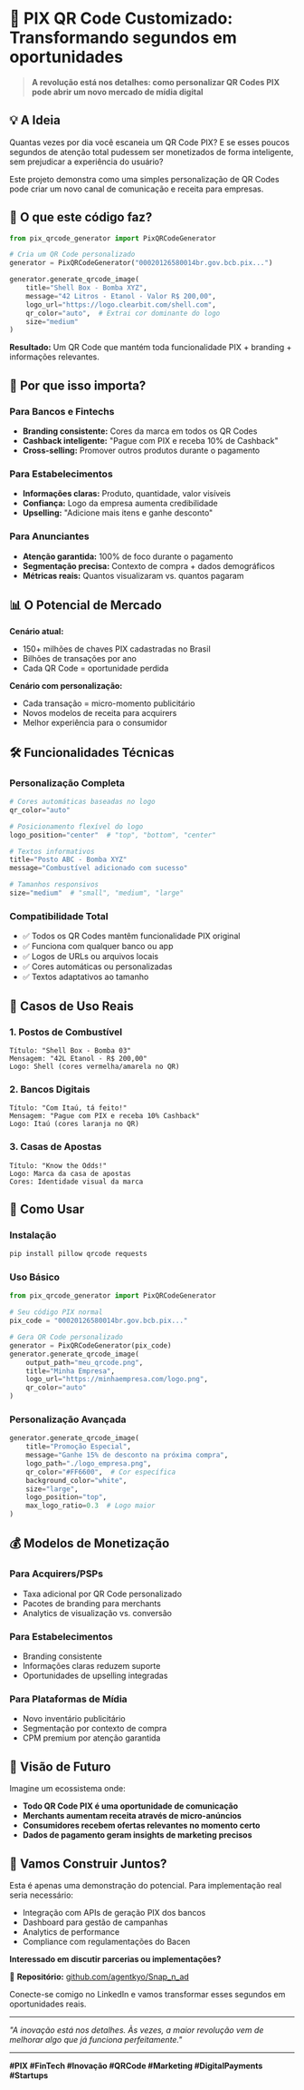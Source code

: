 # 🎯 PIX QR Code Customizado: Transformando segundos em oportunidades

> **A revolução está nos detalhes: como personalizar QR Codes PIX pode abrir um novo mercado de mídia digital**

## 💡 A Ideia

Quantas vezes por dia você escaneia um QR Code PIX? E se esses poucos segundos de atenção total pudessem ser monetizados de forma inteligente, sem prejudicar a experiência do usuário?

Este projeto demonstra como uma simples personalização de QR Codes pode criar um novo canal de comunicação e receita para empresas.

## 🎨 O que este código faz?

```python
from pix_qrcode_generator import PixQRCodeGenerator

# Cria um QR Code personalizado
generator = PixQRCodeGenerator("00020126580014br.gov.bcb.pix...")

generator.generate_qrcode_image(
    title="Shell Box - Bomba XYZ",
    message="42 Litros - Etanol - Valor R$ 200,00",
    logo_url="https://logo.clearbit.com/shell.com",
    qr_color="auto",  # Extrai cor dominante do logo
    size="medium"
)
```

**Resultado:** Um QR Code que mantém toda funcionalidade PIX + branding + informações relevantes.

## 🚀 Por que isso importa?

### **Para Bancos e Fintechs**
- **Branding consistente:** Cores da marca em todos os QR Codes
- **Cashback inteligente:** "Pague com PIX e receba 10% de Cashback"
- **Cross-selling:** Promover outros produtos durante o pagamento

### **Para Estabelecimentos**
- **Informações claras:** Produto, quantidade, valor visíveis
- **Confiança:** Logo da empresa aumenta credibilidade
- **Upselling:** "Adicione mais itens e ganhe desconto"

### **Para Anunciantes**
- **Atenção garantida:** 100% de foco durante o pagamento
- **Segmentação precisa:** Contexto de compra + dados demográficos
- **Métricas reais:** Quantos visualizaram vs. quantos pagaram

## 📊 O Potencial de Mercado

**Cenário atual:**
- 150+ milhões de chaves PIX cadastradas no Brasil
- Bilhões de transações por ano
- Cada QR Code = oportunidade perdida

**Cenário com personalização:**
- Cada transação = micro-momento publicitário
- Novos modelos de receita para acquirers
- Melhor experiência para o consumidor

## 🛠️ Funcionalidades Técnicas

### **Personalização Completa**
```python
# Cores automáticas baseadas no logo
qr_color="auto"

# Posicionamento flexível do logo
logo_position="center"  # "top", "bottom", "center"

# Textos informativos
title="Posto ABC - Bomba XYZ"
message="Combustível adicionado com sucesso"

# Tamanhos responsivos
size="medium"  # "small", "medium", "large"
```

### **Compatibilidade Total**
- ✅ Todos os QR Codes mantêm funcionalidade PIX original
- ✅ Funciona com qualquer banco ou app
- ✅ Logos de URLs ou arquivos locais
- ✅ Cores automáticas ou personalizadas
- ✅ Textos adaptativos ao tamanho

## 🎯 Casos de Uso Reais

### **1. Postos de Combustível**
```
Título: "Shell Box - Bomba 03"
Mensagem: "42L Etanol - R$ 200,00"
Logo: Shell (cores vermelha/amarela no QR)
```

### **2. Bancos Digitais**
```
Título: "Com Itaú, tá feito!"
Mensagem: "Pague com PIX e receba 10% Cashback"
Logo: Itaú (cores laranja no QR)
```

### **3. Casas de Apostas**
```
Título: "Know the Odds!"
Logo: Marca da casa de apostas
Cores: Identidade visual da marca
```

## 🔧 Como Usar

### **Instalação**
```bash
pip install pillow qrcode requests
```

### **Uso Básico**
```python
from pix_qrcode_generator import PixQRCodeGenerator

# Seu código PIX normal
pix_code = "00020126580014br.gov.bcb.pix..."

# Gera QR Code personalizado
generator = PixQRCodeGenerator(pix_code)
generator.generate_qrcode_image(
    output_path="meu_qrcode.png",
    title="Minha Empresa",
    logo_url="https://minhaempresa.com/logo.png",
    qr_color="auto"
)
```

### **Personalização Avançada**
```python
generator.generate_qrcode_image(
    title="Promoção Especial",
    message="Ganhe 15% de desconto na próxima compra",
    logo_path="./logo_empresa.png",
    qr_color="#FF6600",  # Cor específica
    background_color="white",
    size="large",
    logo_position="top",
    max_logo_ratio=0.3  # Logo maior
)
```

## 💰 Modelos de Monetização

### **Para Acquirers/PSPs**
- Taxa adicional por QR Code personalizado
- Pacotes de branding para merchants
- Analytics de visualização vs. conversão

### **Para Estabelecimentos**
- Branding consistente
- Informações claras reduzem suporte
- Oportunidades de upselling integradas

### **Para Plataformas de Mídia**
- Novo inventário publicitário
- Segmentação por contexto de compra
- CPM premium por atenção garantida

## 🔮 Visão de Futuro

Imagine um ecossistema onde:
- **Todo QR Code PIX é uma oportunidade de comunicação**
- **Merchants aumentam receita através de micro-anúncios**
- **Consumidores recebem ofertas relevantes no momento certo**
- **Dados de pagamento geram insights de marketing precisos**

## 🤝 Vamos Construir Juntos?

Esta é apenas uma demonstração do potencial. Para implementação real seria necessário:

- Integração com APIs de geração PIX dos bancos
- Dashboard para gestão de campanhas
- Analytics de performance
- Compliance com regulamentações do Bacen

**Interessado em discutir parcerias ou implementações?**

📂 **Repositório:** [github.com/agentkyo/Snap_n_ad](https://github.com/agentkyo/Snap_n_ad)

Conecte-se comigo no LinkedIn e vamos transformar esses segundos em oportunidades reais.

---

*"A inovação está nos detalhes. Às vezes, a maior revolução vem de melhorar algo que já funciona perfeitamente."*

---

**#PIX #FinTech #Inovação #QRCode #Marketing #DigitalPayments #Startups**
